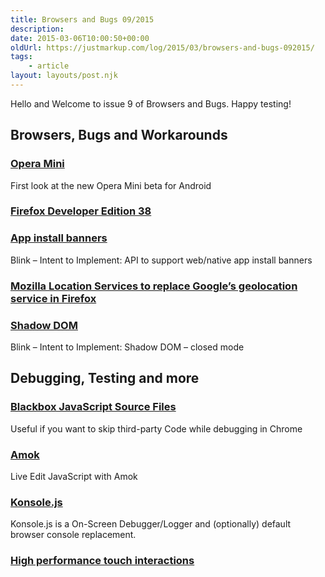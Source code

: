 ```yaml
---
title: Browsers and Bugs 09/2015
description: 
date: 2015-03-06T10:00:50+00:00
oldUrl: https://justmarkup.com/log/2015/03/browsers-and-bugs-092015/
tags:
    - article
layout: layouts/post.njk
---
```


Hello and Welcome to issue 9 of Browsers and Bugs. Happy testing!

Browsers, Bugs and Workarounds
------------------------------

### [Opera Mini](https://www.youtube.com/watch?v=69dVffbcMlU&feature=youtu.be)

First look at the new Opera Mini beta for Android

### [Firefox Developer Edition 38](https://hacks.mozilla.org/2015/03/firefox-developer-edition-38-64-bits-and-more/)

### [App install banners](https://groups.google.com/a/chromium.org/forum/#!topic/blink-dev/HSSqpbYd8W8)

Blink – Intent to Implement: API to support web/native app install banners

### [Mozilla Location Services to replace Google’s geolocation service in Firefox](http://www.ghacks.net/2015/03/04/mozilla-location-services-to-replace-googles-geolocation-service-in-firefox/)

### [Shadow DOM](https://groups.google.com/a/chromium.org/forum/#!msg/blink-dev/lLfzjTPuZtk/SrUHp9uVRiEJ)

Blink – Intent to Implement: Shadow DOM – closed mode

Debugging, Testing and more
---------------------------

### [Blackbox JavaScript Source Files](https://developer.chrome.com/devtools/docs/blackboxing)

Useful if you want to skip third-party Code while debugging in Chrome

### [Amok](http://caspervonb.com/javascript/tools/live-edit-javascript-amok/)

Live Edit JavaScript with Amok

### [Konsole.js](https://github.com/eatcodeplay/Konsole.js/blob/master/README.md)

Konsole.js is a On-Screen Debugger/Logger and (optionally) default browser console replacement.

### [High performance touch interactions](http://maketea.co.uk/2015/02/16/high-performance-touch-interactions.html)